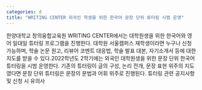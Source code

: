 ```yaml
---
categories: d
title: "WRITING CENTER 외국인 학생을 위한 한국어 문장 단위 튜터링 시범 운영"
---
```

한양대학교 창의융합교육원 WRITING CENTER에서는 대학원생을 위한 한국어와 영어 일대일 튜터링 프로그램을 진행한다. 대학원 서울캠퍼스 재학생이라면 누구나 신청 가능하며, 학술 논문 원고, 리뷰어 코멘트 대응법, 학술 발표 대본, 자기소개서 등에 대한 지도를 받을 수 있다.2022학년도 2학기에는 외국인 대학원생을 위한 문장 단위 한국어 튜터링을 시범 운영한다. 기존의 튜터링이 글의 구성, 논리 전개, 문장 표현 위주의 지도였다면 문장 단위 튜터링은 문장의 문법과 어휘 위주로 진행된다. 튜터링 관련 공지사항 및 신청 시 유의사